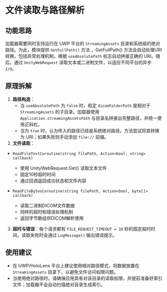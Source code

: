 # 文件读取与路径解析

## 功能思路

加载器需要同时支持运行在 UWP 平台的 `StreamingAssets` 目录和系统级的绝对路径。为此，模块提供 `GetFullPath()` 方法 ，GetFullPath() 方法会自动处理URI转换，包括异常处理机制，根据 `useAbsolutePath` 标志自动拼接正确的 URI。随后，通过 `UnityWebRequest` 读取文本或二进制文件，以适应不同平台的异步 `I/O`。

## 原理拆解

1. **路径构造**：
   - 当 `useAbsolutePath` 为 `false` 时，假定 `dicomFolderPath` 是相对于 `StreamingAssets` 的子目录。加载器使用 `Application.streamingAssetsPath` 与目录名拼接出完整路径，并统一使用正斜杠。
   - 当为 `true` 时，认为传入的路径已经是系统绝对路径。方法尝试将其转换为 URI；如果失败则手动添加 `file://` 前缀。
2. **文件读取**：

* `ReadFileTextCoroutine(string filePath, Action<bool, string> callback)`
   - 使用 UnityWebRequest.Get() 读取文本文件
   - 固定10秒超时时间
   - 通过回调返回成功状态和文件内容

* `ReadFileBytesCoroutine(string filePath, Action<bool, byte[]> callback)`  
   - 读取二进制DICOM文件数据
   - 同样的超时和错误处理机制
   - 返回字节数组供DICOM解析使用

3. **超时与错误**：每个请求都有 `FILE_REQUEST_TIMEOUT = 10` 秒的固定超时时间，读取失败时会通过 `LogMessage()` 输出错误提示。

## 使用建议

- 在 UWP/HoloLens 平台上建议使用相对路径模式，将数据放置在 `StreamingAssets` 目录下，以避免文件访问权限问题。
- 当使用绝对路径时，请确保应用具有对该目录的读取权限，并提前准备好索引文件；加载器不会自动扫描绝对目录生成索引。
